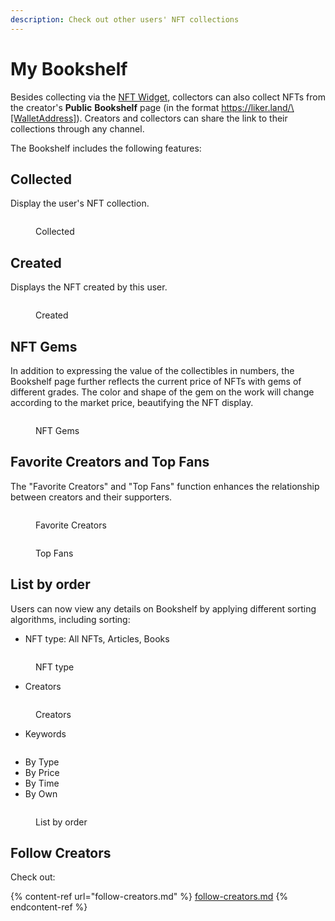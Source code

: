 ```yaml
---
description: Check out other users' NFT collections
---
```


# My Bookshelf

Besides collecting via the [NFT Widget](../nft-portal/nft-widget.md), collectors can also collect NFTs from the creator's **Public** **Bookshelf** page (in the format https://liker.land/\[WalletAddress]). Creators and collectors can share the link to their collections through any channel.

The Bookshelf includes the following features:

## Collected

Display the user's NFT collection.

<figure><img src="../../.gitbook/assets/NFT Portfolio Collected-en.png" alt=""><figcaption><p>Collected</p></figcaption></figure>

## Created

Displays the NFT created by this user.

<figure><img src="../../.gitbook/assets/NFT Portfolio Created-en.png" alt=""><figcaption><p>Created</p></figcaption></figure>

## NFT Gems

In addition to expressing the value of the collectibles in numbers, the Bookshelf page further reflects the current price of NFTs with gems of different grades. The color and shape of the gem on the work will change according to the market price, beautifying the NFT display.

<figure><img src="../../.gitbook/assets/NFT Portfolio 2.png" alt=""><figcaption><p>NFT Gems</p></figcaption></figure>

## Favorite Creators and Top Fans

The "Favorite Creators" and "Top Fans" function enhances the relationship between creators and their supporters.

<figure><img src="../../.gitbook/assets/NFT Portfolio 7-en.png" alt=""><figcaption><p>Favorite Creators</p></figcaption></figure>

<figure><img src="../../.gitbook/assets/NFT Portfolio 3-en.png" alt=""><figcaption><p>Top Fans</p></figcaption></figure>

## List by order

Users can now view any details on Bookshelf by applying different sorting algorithms, including sorting:

* NFT type: All NFTs, Articles, Books

<figure><img src="../../.gitbook/assets/NFT Portfolio 5-en.png" alt=""><figcaption><p>NFT type</p></figcaption></figure>

* Creators

<figure><img src="../../.gitbook/assets/NFT Portfolio 6-en.png" alt=""><figcaption><p>Creators</p></figcaption></figure>

* Keywords

<figure><img src="../../.gitbook/assets/NFT Portfolio 8-en.png" alt=""><figcaption></figcaption></figure>

* By Type
* By Price
* By Time
* By Own

<figure><img src="../../.gitbook/assets/NFT Portfolio 4-en.png" alt=""><figcaption><p>List by order</p></figcaption></figure>

## Follow Creators

Check out:

{% content-ref url="follow-creators.md" %}
[follow-creators.md](follow-creators.md)
{% endcontent-ref %}
